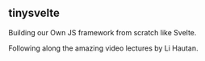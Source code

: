 ## tinysvelte

Building our Own JS framework from scratch like Svelte.

Following along the amazing video lectures by Li Hautan.


